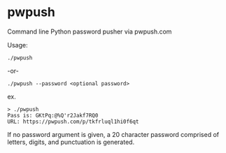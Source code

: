 # pwpush
Command line Python password pusher via pwpush.com

Usage:

`./pwpush`

-or-

`./pwpush --password <optional password>`

ex.

```
> ./pwpush
Pass is: GKtPq:@%Q'r2Jakf7RQ0
URL: https://pwpush.com/p/tkfrluql1hi0f6qt
```

If no password argument is given, a 20 character password comprised of letters, digits, and punctuation is generated.